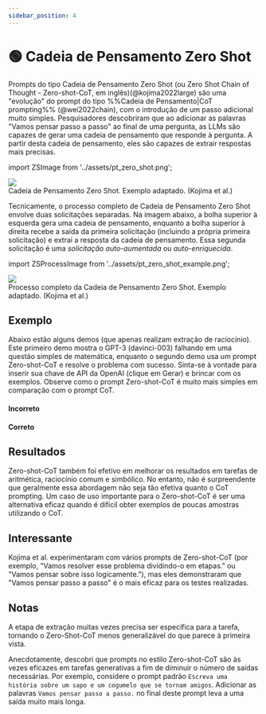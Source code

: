 ```yaml
---
sidebar_position: 4
---
```


# 🟢 Cadeia de Pensamento Zero Shot

Prompts do tipo Cadeia de Pensamento Zero Shot (ou Zero Shot Chain of Thought - Zero-shot-CoT, em inglês)(@kojima2022large) são uma "evolução" do prompt do tipo %%Cadeia de Pensamento|CoT prompting%% (@wei2022chain), com o introdução de um passo adicional muito simples. Pesquisadores descobriram que ao adicionar as palavras "Vamos pensar passo a passo" ao final de uma pergunta, as LLMs são capazes de gerar uma cadeia de pensamento que responde à pergunta. A partir desta cadeia de pensamento, eles são capazes de extrair respostas mais precisas.

import ZSImage from '../assets/pt_zero_shot.png';

<div style={{textAlign: 'center'}}>
  <img src={ZSImage} style={{width: "500px"}} />
</div>

<div style={{textAlign: 'center'}}>
Cadeia de Pensamento Zero Shot. Exemplo adaptado. (Kojima et al.)
</div>

Tecnicamente, o processo completo de Cadeia de Pensamento Zero Shot envolve duas solicitações separadas. Na imagem abaixo, a bolha superior à esquerda gera uma cadeia de pensamento, enquanto a bolha superior à direita recebe a saída da primeira solicitação (incluindo a própria primeira solicitação) e extrai a resposta da cadeia de pensamento. Essa segunda solicitação é uma _solicitação auto-aumentada_ ou _auto-enriquecida_.

import ZSProcessImage from '../assets/pt_zero_shot_example.png';

<div style={{textAlign: 'center'}}>
  <img src={ZSProcessImage} style={{width: "500px"}} />
</div>

<div style={{textAlign: 'center'}}>
Processo completo da Cadeia de Pensamento Zero Shot. Exemplo adaptado. (Kojima et al.)
</div>

## Exemplo

Abaixo estão alguns demos (que apenas realizam extração de raciocínio). Este primeiro demo mostra o GPT-3 (davinci-003) falhando em uma questão simples de matemática, enquanto o segundo demo usa um prompt Zero-shot-CoT e resolve o problema com sucesso. Sinta-se à vontade para inserir sua chave de API da OpenAI (clique em Gerar) e brincar com os exemplos. Observe como o prompt Zero-shot-CoT é muito mais simples em comparação com o prompt CoT.

#### Incorreto

<div trydyno-embed="" openai-model="text-davinci-003" initial-prompt="Se João tem 5 peras, come 2 e compra mais 5, depois dá 3 ao seu amigo, quantas peras ele tem agora?" initial-response="O João tem oito peras." max-tokens="256" box-rows="3" model-temp="0.7" top-p="1"></div>


#### Correto

<div trydyno-embed="" openai-model="text-davinci-003" initial-prompt="Se João tem 5 peras, come 2 e compra mais 5, depois dá 3 ao seu amigo, quantas peras ele tem agora?\n\nVamos pensar passo a passo." initial-response="João tem 5 peras, come 2, então sobram 5 - 2 = 3 peras. Depois ele compra mais 5, então ele tem 3 + 5 = 8 peras. Mas em seguida ele dá 3 peras ao amigo, portanto agora ele tem 8 - 3 = 5 peras. João tem 5 peras agora." max-tokens="256" box-rows="5" model-temp="0.7" top-p="1"></div>

## Resultados

Zero-shot-CoT também foi efetivo em melhorar os resultados em tarefas de aritmética, raciocínio comum e simbólico. No entanto, não é surpreendente que geralmente essa abordagem não seja tão efetiva quanto o CoT prompting. Um caso de uso importante para o Zero-shot-CoT é ser uma alternativa eficaz quando é difícil obter exemplos de poucas amostras utilizando o CoT.

## Interessante
Kojima et al. experimentaram com vários prompts de Zero-shot-CoT (por exemplo, "Vamos resolver esse problema dividindo-o em etapas." ou "Vamos pensar sobre isso logicamente."), mas eles demonstraram que "Vamos pensar passo a passo" é o mais eficaz para os testes realizadas.


## Notas

A etapa de extração muitas vezes precisa ser específica para a tarefa, tornando o Zero-Shot-CoT menos generalizável do que parece à primeira vista.

Anecdotamente, descobri que prompts no estilo Zero-shot-CoT são às vezes eficazes em tarefas generativas a fim de diminuir o número de saídas necessárias. Por exemplo, considere o prompt padrão `Escreva uma história sobre um sapo e um cogumelo que se tornam amigos`. Adicionar as palavras `Vamos pensar passo a passo.` no final deste prompt leva a uma saída muito mais longa.